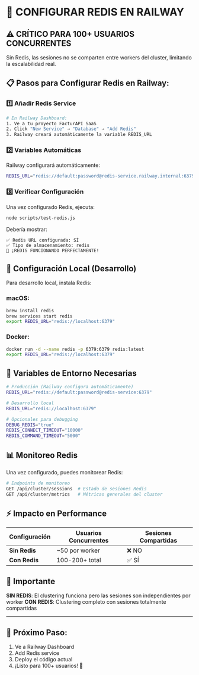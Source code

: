 # 🚀 CONFIGURAR REDIS EN RAILWAY

## ⚠️ **CRÍTICO PARA 100+ USUARIOS CONCURRENTES**

Sin Redis, las sesiones no se comparten entre workers del cluster, limitando la escalabilidad real.

## 📋 **Pasos para Configurar Redis en Railway:**

### 1️⃣ **Añadir Redis Service**
```bash
# En Railway Dashboard:
1. Ve a tu proyecto FacturAPI SaaS
2. Click "New Service" → "Database" → "Add Redis"
3. Railway creará automáticamente la variable REDIS_URL
```

### 2️⃣ **Variables Automáticas** 
Railway configurará automáticamente:
```bash
REDIS_URL="redis://default:password@redis-service.railway.internal:6379"
```

### 3️⃣ **Verificar Configuración**
Una vez configurado Redis, ejecuta:
```bash
node scripts/test-redis.js
```

Debería mostrar:
```
✅ Redis URL configurada: SÍ
✅ Tipo de almacenamiento: redis
🎉 ¡REDIS FUNCIONANDO PERFECTAMENTE!
```

## 🎯 **Configuración Local (Desarrollo)**

Para desarrollo local, instala Redis:

### macOS:
```bash
brew install redis
brew services start redis
export REDIS_URL="redis://localhost:6379"
```

### Docker:
```bash
docker run -d --name redis -p 6379:6379 redis:latest
export REDIS_URL="redis://localhost:6379"
```

## 🔧 **Variables de Entorno Necesarias**

```bash
# Producción (Railway configura automáticamente)
REDIS_URL="redis://default:password@redis-service:6379"

# Desarrollo local
REDIS_URL="redis://localhost:6379"

# Opcionales para debugging
DEBUG_REDIS="true"
REDIS_CONNECT_TIMEOUT="10000"
REDIS_COMMAND_TIMEOUT="5000"
```

## 📊 **Monitoreo Redis**

Una vez configurado, puedes monitorear Redis:

```bash
# Endpoints de monitoreo
GET /api/cluster/sessions  # Estado de sesiones Redis
GET /api/cluster/metrics   # Métricas generales del cluster
```

## ⚡ **Impacto en Performance**

| Configuración | Usuarios Concurrentes | Sesiones Compartidas |
|---------------|------------------------|---------------------|
| **Sin Redis** | ~50 por worker | ❌ NO |
| **Con Redis** | 100-200+ total | ✅ SÍ |

## 🚨 **Importante**

**SIN REDIS**: El clustering funciona pero las sesiones son independientes por worker
**CON REDIS**: Clustering completo con sesiones totalmente compartidas

---

## 🎯 **Próximo Paso**: 
1. Ve a Railway Dashboard
2. Add Redis service  
3. Deploy el código actual
4. ¡Listo para 100+ usuarios! 🚀